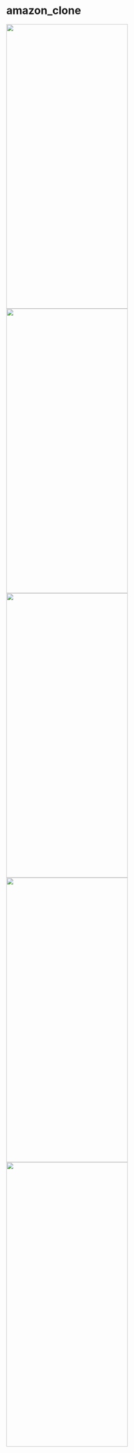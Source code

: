 # amazon_clone

<img src="https://github.com/banku27/Amazon_Clone-Firebase-/assets/55456058/93cafcbf-e1e5-4a6b-a6bf-51756093c413" width="320" height="750">

<img src="https://github.com/banku27/Amazon_Clone-Firebase-/assets/55456058/69ae9758-2ebc-4f79-bad6-e3d0efe6591b" width="320" height="750">

<img src="https://github.com/banku27/Amazon_Clone-Firebase-/assets/55456058/86e91ebf-2c9c-4adb-b9b1-c5573cba528f" width="320" height="750">

<img src="https://github.com/banku27/Amazon_Clone-Firebase-/assets/55456058/2e493d87-bd5d-4808-a54d-b431518e767b" width="320" height="750">

<img src="https://github.com/banku27/Amazon_Clone-Firebase-/assets/55456058/c07884f8-de74-4c87-a11b-87e97b66cf18)" width="320" height="750">
